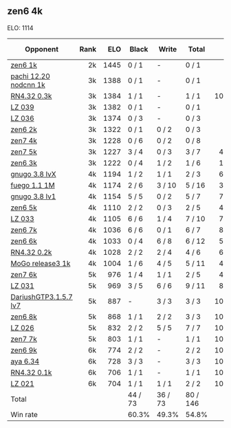 ## zen6 4k ##

ELO: 1114

Opponent | Rank | ELO | Black | Write | Total | Win rate
---------|-----:|----:|-------|-------|-------|-------:
[zen6 1k](zen6%201k.md) | 2k | 1445 | 0 / 1 | - | 0 / 1 | 0.0%
[pachi 12.20 nodcnn 1k](pachi%2012.20%20nodcnn%201k.md) | 3k | 1388 | 0 / 1 | - | 0 / 1 | 0.0%
[RN4.32 0.3k](RN4.32%200.3k.md) | 3k | 1384 | 1 / 1 | - | 1 / 1 | 100.0%
[LZ 039](LZ%20039.md) | 3k | 1382 | 0 / 1 | - | 0 / 1 | 0.0%
[LZ 036](LZ%20036.md) | 3k | 1374 | 0 / 3 | - | 0 / 3 | 0.0%
[zen6 2k](zen6%202k.md) | 3k | 1322 | 0 / 1 | 0 / 2 | 0 / 3 | 0.0%
[zen7 4k](zen7%204k.md) | 3k | 1228 | 0 / 6 | 0 / 2 | 0 / 8 | 0.0%
[zen7 5k](zen7%205k.md) | 3k | 1227 | 3 / 4 | 0 / 3 | 3 / 7 | 42.9%
[zen6 3k](zen6%203k.md) | 3k | 1222 | 0 / 4 | 1 / 2 | 1 / 6 | 16.7%
[gnugo 3.8 lvX](gnugo%203.8%20lvX.md) | 4k | 1194 | 1 / 2 | 1 / 1 | 2 / 3 | 66.7%
[fuego 1.1 1M](fuego%201.1%201M.md) | 4k | 1174 | 2 / 6 | 3 / 10 | 5 / 16 | 31.3%
[gnugo 3.8 lv1](gnugo%203.8%20lv1.md) | 4k | 1154 | 5 / 5 | 0 / 2 | 5 / 7 | 71.4%
[zen6 5k](zen6%205k.md) | 4k | 1110 | 2 / 2 | 0 / 3 | 2 / 5 | 40.0%
[LZ 033](LZ%20033.md) | 4k | 1105 | 6 / 6 | 1 / 4 | 7 / 10 | 70.0%
[zen6 7k](zen6%207k.md) | 4k | 1036 | 6 / 6 | 0 / 1 | 6 / 7 | 85.7%
[zen6 6k](zen6%206k.md) | 4k | 1033 | 0 / 4 | 6 / 8 | 6 / 12 | 50.0%
[RN4.32 0.2k](RN4.32%200.2k.md) | 4k | 1028 | 2 / 2 | 2 / 4 | 4 / 6 | 66.7%
[MoGo release3 1k](MoGo%20release3%201k.md) | 4k | 1004 | 1 / 6 | 4 / 5 | 5 / 11 | 45.5%
[zen7 6k](zen7%206k.md) | 5k | 976 | 1 / 4 | 1 / 1 | 2 / 5 | 40.0%
[LZ 031](LZ%20031.md) | 5k | 969 | 3 / 5 | 6 / 6 | 9 / 11 | 81.8%
[DariushGTP3.1.5.7 lv7](DariushGTP3.1.5.7%20lv7.md) | 5k | 887 | - | 3 / 3 | 3 / 3 | 100.0%
[zen6 8k](zen6%208k.md) | 5k | 868 | 1 / 1 | 2 / 2 | 3 / 3 | 100.0%
[LZ 026](LZ%20026.md) | 5k | 832 | 2 / 2 | 5 / 5 | 7 / 7 | 100.0%
[zen7 7k](zen7%207k.md) | 5k | 803 | 1 / 1 | - | 1 / 1 | 100.0%
[zen6 9k](zen6%209k.md) | 6k | 774 | 2 / 2 | - | 2 / 2 | 100.0%
[aya 6.34](aya%206.34.md) | 6k | 728 | 3 / 3 | - | 3 / 3 | 100.0%
[RN4.32 0.1k](RN4.32%200.1k.md) | 6k | 706 | 1 / 1 | - | 1 / 1 | 100.0%
[LZ 021](LZ%20021.md) | 6k | 704 | 1 / 1 | 1 / 1 | 2 / 2 | 100.0%
Total | | | 44 / 73 | 36 / 73 | 80 / 146 | 
Win rate| | | 60.3% | 49.3% | 54.8% | 
